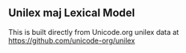 Unilex maj Lexical Model
----------------------

This is built directly from Unicode.org unilex data at
https://github.com/unicode-org/unilex

